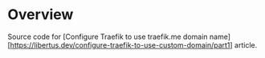 # Overview

Source code for [Configure Traefik to use traefik.me domain name][https://libertus.dev/configure-traefik-to-use-custom-domain/part1] article.
